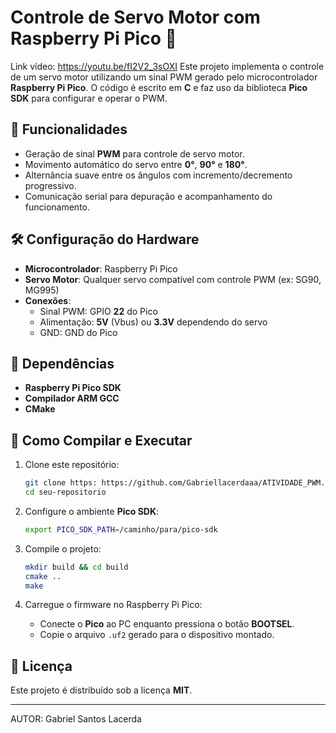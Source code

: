 # Controle de Servo Motor com Raspberry Pi Pico 🚀
Link vídeo: https://youtu.be/fI2V2_3sOXI
Este projeto implementa o controle de um servo motor utilizando um sinal PWM gerado pelo microcontrolador **Raspberry Pi Pico**. O código é escrito em **C** e faz uso da biblioteca **Pico SDK** para configurar e operar o PWM.

## 📌 Funcionalidades

- Geração de sinal **PWM** para controle de servo motor.
- Movimento automático do servo entre **0°**, **90°** e **180°**.
- Alternância suave entre os ângulos com incremento/decremento progressivo.
- Comunicação serial para depuração e acompanhamento do funcionamento.

## 🛠️ Configuração do Hardware

- **Microcontrolador**: Raspberry Pi Pico
- **Servo Motor**: Qualquer servo compatível com controle PWM (ex: SG90, MG995)
- **Conexões**:
  - Sinal PWM: GPIO **22** do Pico
  - Alimentação: **5V** (Vbus) ou **3.3V** dependendo do servo
  - GND: GND do Pico

## 📝 Dependências

- **Raspberry Pi Pico SDK**
- **Compilador ARM GCC**
- **CMake**

## 🚀 Como Compilar e Executar

1. Clone este repositório:
   ```bash
   git clone https: https://github.com/Gabriellacerdaaa/ATIVIDADE_PWM.git
   cd seu-repositorio
   ```

2. Configure o ambiente **Pico SDK**:
   ```bash
   export PICO_SDK_PATH=/caminho/para/pico-sdk
   ```

3. Compile o projeto:
   ```bash
   mkdir build && cd build
   cmake ..
   make
   ```

4. Carregue o firmware no Raspberry Pi Pico:
   - Conecte o **Pico** ao PC enquanto pressiona o botão **BOOTSEL**.
   - Copie o arquivo `.uf2` gerado para o dispositivo montado.


## 📜 Licença

Este projeto é distribuído sob a licença **MIT**. 

---
AUTOR: Gabriel Santos Lacerda

